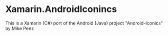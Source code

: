 # Xamarin.AndroidIconincs
This is a Xamarin (C#) port of the Android (Java) project "Android-Iconics" by Mike Penz
